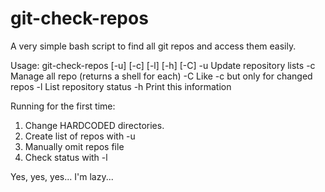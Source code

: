 # git-check-repos
A very simple bash script to find all git repos and access them easily.

Usage: git-check-repos [-u] [-c] [-l] [-h] [-C]
      -u         Update repository lists
      -c         Manage all repo (returns a shell for each)
      -C         Like -c but only for changed repos
      -l         List repository status
      -h         Print this information

Running for the first time:
1. Change HARDCODED directories.
2. Create list of repos with -u
3. Manually omit repos file
4. Check status with -l


Yes, yes, yes... I'm lazy... 
